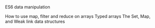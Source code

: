 ES6 data manipulation

How to use map, filter and reduce on arrays
Typed arrays
The Set, Map, and Weak link data structures
